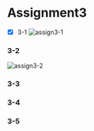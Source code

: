 # Assignment3

- [x] 3-1
![assign3-1](https://user-images.githubusercontent.com/38516906/58379642-5ad83a00-7fe1-11e9-8367-bb37f9312ea0.png)

### 3-2
![assign3-2](https://user-images.githubusercontent.com/38516906/58379648-7c392600-7fe1-11e9-92d3-9edbb7728894.png)

### 3-3

### 3-4

### 3-5
